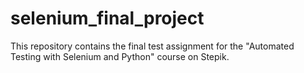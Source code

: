 # selenium_final_project
This repository contains the final test assignment for the "Automated Testing with Selenium and Python" course on Stepik.